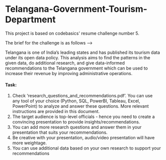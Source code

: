 # Telangana-Government-Tourism-Department

This project is based on codebasics' resume challenge number 5. 

The brief for the challenge is as follows -->

Telangana is one of India’s leading states and has published its tourism data under its open data policy.
This analysis aims to find the patterns in the given data, do additional research, and give data-informed recommendations to the Telangana government which can be used to increase their revenue by improving administrative operations.
 
 #### Task:

1.    Check ‘research_questions_and_recommendations.pdf’. You can use any tool of your choice (Python, SQL, PowerBI, Tableau, Excel, PowerPoint) to analyze and answer these questions. More relevant instructions are provided in this document.
2.    The target audience is top-level officials - hence you need to create a convincing presentation to provide insights/recommendations.
3.    You can add more research questions and answer them in your presentation that suits your recommendations.
4.    Be creative with your presentation, audio/video presentation will have more weightage.
5.    You can use additional data based on your own research to support your recommendations
